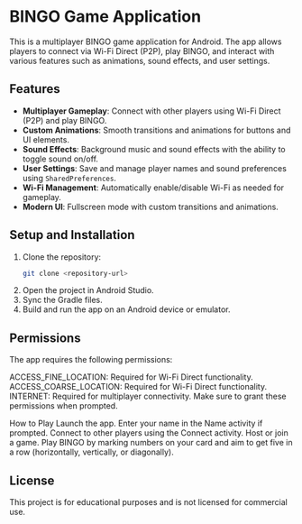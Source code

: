 # BINGO Game Application

This is a multiplayer BINGO game application for Android. The app allows players to connect via Wi-Fi Direct (P2P), play BINGO, and interact with various features such as animations, sound effects, and user settings.

## Features

- **Multiplayer Gameplay**: Connect with other players using Wi-Fi Direct (P2P) and play BINGO.
- **Custom Animations**: Smooth transitions and animations for buttons and UI elements.
- **Sound Effects**: Background music and sound effects with the ability to toggle sound on/off.
- **User Settings**: Save and manage player names and sound preferences using `SharedPreferences`.
- **Wi-Fi Management**: Automatically enable/disable Wi-Fi as needed for gameplay.
- **Modern UI**: Fullscreen mode with custom transitions and animations.

## Setup and Installation

1. Clone the repository:
   ```bash
   git clone <repository-url>
2. Open the project in Android Studio.
3. Sync the Gradle files.
4. Build and run the app on an Android device or emulator.

## Permissions
The app requires the following permissions:

ACCESS_FINE_LOCATION: Required for Wi-Fi Direct functionality.
ACCESS_COARSE_LOCATION: Required for Wi-Fi Direct functionality.
INTERNET: Required for multiplayer connectivity.
Make sure to grant these permissions when prompted.

How to Play
Launch the app.
Enter your name in the Name activity if prompted.
Connect to other players using the Connect activity.
Host or join a game.
Play BINGO by marking numbers on your card and aim to get five in a row (horizontally, vertically, or diagonally).

## License
This project is for educational purposes and is not licensed for commercial use.